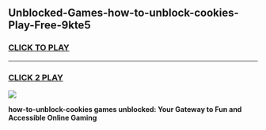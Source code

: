 
## Unblocked-Games-how-to-unblock-cookies-Play-Free-9kte5
<h3>
<a href="https://premium76.site?title=how-to-unblock-cookies&ref=21A">CLICK TO PLAY</a></h3>
<hr>

<h3>
<a href="https://premium76.site?title=how-to-unblock-cookies&ref=21A">CLICK 2 PLAY</a>
  
</h3>

<a href="https://premium76.site?title=how-to-unblock-cookies&ref=21A"><img src="https://clearcache.store/games.png"></a>


**how-to-unblock-cookies games unblocked: Your Gateway to Fun and Accessible Online Gaming**
